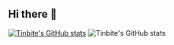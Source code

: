 ## Hi there 👋

[![Tinbite's GitHub stats](https://github-readme-stats.vercel.app/api?username=Tinbite-A)](https://github.com/Tinbite-A/github-readme-stats)
![Tinbite's GitHub stats](https://github-readme-stats.vercel.app/api?username=Tinbite-A&show_icons=true&theme=radical)
